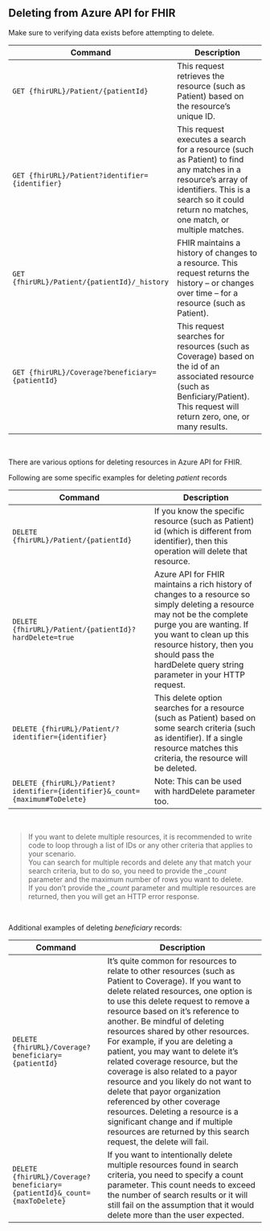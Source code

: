 ## Deleting from Azure API for FHIR

Make sure to verifying data exists before attempting to delete.

| **Command** | **Description** |
| --- | --- |  
| `GET {fhirURL}/Patient/{patientId}` | This request retrieves the resource (such as Patient) based on the resource’s unique ID. |  
| `GET {fhirURL}/Patient?identifier={identifier}` | This request executes a search for a resource (such as Patient) to find any matches in a resource’s array of identifiers. This is a search so it could return no matches, one match, or multiple matches. |  
| `GET {fhirURL}/Patient/{patientId}/_history` |FHIR maintains a history of changes to a resource. This request returns the history – or changes over time – for a resource (such as Patient). |
| `GET {fhirURL}/Coverage?beneficiary={patientId}` | This request searches for resources (such as Coverage) based on the id of an associated resource (such as Benficiary/Patient). This request will return zero, one, or many results. |
<br>

There are various options for deleting resources in Azure API for FHIR.  

Following are some specific examples for deleting _patient_ records

| **Command** | **Description** |
| --- | --- |  
| `DELETE {fhirURL}/Patient/{patientId}` | If you know the specific resource (such as Patient) id (which is different from identifier), then this operation will delete that resource. |  
| `DELETE {fhirURL}/Patient/{patientId}?hardDelete=true` | Azure API for FHIR maintains a rich history of changes to a resource so simply deleting a resource may not be the complete purge you are wanting. If you want to clean up this resource history, then you should pass the hardDelete query string parameter in your HTTP request.  |
| `DELETE {fhirURL}/Patient/?identifier={identifier}` | This delete option searches for a resource (such as Patient) based on some search criteria (such as identifier). If a single resource matches this criteria, the resource will be deleted. |  
| `DELETE {fhirURL}/Patient?identifier={identifier}&_count={maximum#ToDelete}` | Note: This can be used with hardDelete parameter too. |
<br>

>If you want to delete multiple resources, it is recommended to write code to loop through a list of IDs or any other criteria that applies to your scenario.  
You can search for multiple records and delete any that match your search criteria, but to do so, you need to provide the *_count* parameter and the maximum number of rows you want to delete.  
If you don’t provide the *_count* parameter and multiple resources are returned, then you will get an HTTP error response.  

<br>

Additional examples of deleting _beneficiary_ records:

| **Command** | **Description** |
| --- | --- |  
| `DELETE {fhirURL}/Coverage?beneficiary={patientId}` | It’s quite common for resources to relate to other resources (such as Patient to Coverage). If you want to delete related resources, one option is to use this delete request to remove a resource based on it’s reference to another. Be mindful of deleting resources shared by other resources. For example, if you are deleting a patient, you may want to delete it’s related coverage resource, but the coverage is also related to a payor resource and you likely do not want to delete that payor organization referenced by other coverage resources.  Deleting a resource is a significant change and if multiple resources are returned by this search request, the delete will fail. |
| `DELETE {fhirURL}/Coverage?beneficiary={patientId}&_count={maxToDelete}` | If you want to intentionally delete multiple resources found in search criteria, you need to specify a count parameter. This count needs to exceed the number of search results or it will still fail on the assumption that it would delete more than the user expected. |  
<br>